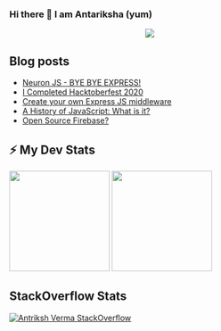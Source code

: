 ### Hi there 👋  I am Antariksha (yum)

<p align="center"> 
  <img src="https://profile-counter.glitch.me/antriksh123/count.svg" />
</p>

## Blog posts
<!-- BLOG-POST-LIST:START -->
- [Neuron JS - BYE BYE EXPRESS!](https://dev.to/yum/neuron-js-bye-bye-express-26k2)
- [I Completed Hacktoberfest 2020](https://dev.to/yum/i-completed-hacktoberfest-2020-4ce4)
- [Create your own Express JS middleware](https://thewebtech.hashnode.dev/create-your-own-express-js-middleware)
- [A History of JavaScript: What is it?](https://thewebtech.hashnode.dev/a-history-of-javascript-what-is-it)
- [Open Source Firebase?](https://thewebtech.hashnode.dev/open-source-firebase)
<!-- BLOG-POST-LIST:END -->

<!-- GitHub stats -->
## ⚡ My Dev Stats

<p>
<!-- GitHub Stats -->
<img height="180em" src="https://github-readme-stats.vercel.app/api?username=antriksh123&show_icons=true&hide_border=true" />

<!-- Most Used Languages -->
<img height="180em" src="https://github-readme-stats.vercel.app/api/top-langs/?username=antriksh123&exclude_repo=KNN-Image-Classification&show_icons=true&hide_border=true&layout=compact&langs_count=8"/>
</p>

<!-- Stackoverflow stats -->
## StackOverflow Stats

[![Antriksh Verma StackOverflow](https://github-readme-stackoverflow.vercel.app/?userID=12805063)](https://stackoverflow.com/users/12805063/antriksh-verma)
